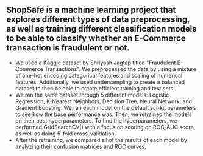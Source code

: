 ShopSafe is a machine learning project that explores different types of data preprocessing, as well as training different classification models to be able to classify whether an E-Commerce transaction is fraudulent or not.
-
* We used a Kaggle dataset by Shriyash Jagtap titled "Fraudulent E-Commerce Transactions". We preprocessed the data by using a mixture of one-hot encoding categorical features and scaling of numerical features. Additionally, we used undersampling to create a balanced dataset to then be able to create efficient training and test sets.
* We ran the same dataset through 5 different models: Logistic Regression, K-Nearest Neighbors, Decision Tree, Neural Network, and Gradient Boosting. We ran each model on the default sci-kit parameters to see how the base performance was. Then, we retrained the models on their best hyperparameters. To find the hyperparameters, we performed GridSearchCV() with a focus on scoring on ROC_AUC score, as well as doing 5-fold cross-validation.
* After the retraining, we compared all of the results of each model by analyzing their confusion matrices and ROC curves.
